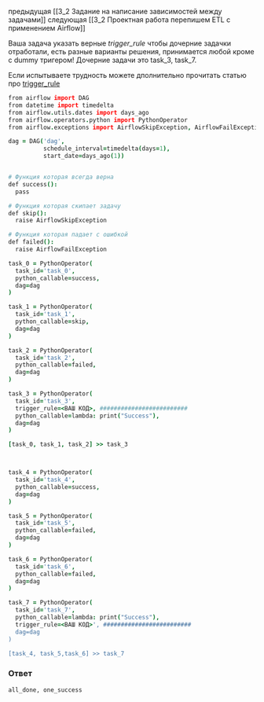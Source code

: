 предыдущая [[3_2 Задание на написание зависимостей между задачами]]
следующая [[3_2 Проектная работа перепишем ETL с применением Airflow]]

Ваша задача указать верные _trigger_rule_ чтобы дочерние задачки отработали, есть разные варианты решения, принимается любой кроме с dummy тригером! Дочерние задачи это task_3, task_7.

Если испытываете трудность можете дполнительно прочитать статью про [trigger_rule](https://marclamberti.com/blog/airflow-trigger-rules-all-you-need-to-know/)

```coffeescript
from airflow import DAG
from datetime import timedelta
from airflow.utils.dates import days_ago
from airflow.operators.python import PythonOperator
from airflow.exceptions import AirflowSkipException, AirflowFailException

dag = DAG('dag',
          schedule_interval=timedelta(days=1), 
          start_date=days_ago(1))


# Функция которая всегда верна
def success():
  pass

# Функция которая скипает задачу
def skip():
  raise AirflowSkipException

# Функция которая падает с ошибкой
def failed():
  raise AirflowFailException

task_0 = PythonOperator(
  task_id='task_0',
  python_callable=success,
  dag=dag
)

task_1 = PythonOperator(
  task_id='task_1',
  python_callable=skip,
  dag=dag
)

task_2 = PythonOperator(
  task_id='task_2',
  python_callable=failed,
  dag=dag
)

task_3 = PythonOperator(
  task_id='task_3',
  trigger_rule=<ВАШ КОД>, #########################
  python_callable=lambda: print("Success"),
  dag=dag
)

[task_0, task_1, task_2] >> task_3



task_4 = PythonOperator(
  task_id='task_4',
  python_callable=success,
  dag=dag
)

task_5 = PythonOperator(
  task_id='task_5',
  python_callable=failed,
  dag=dag
)

task_6 = PythonOperator(
  task_id='task_6',
  python_callable=failed,
  dag=dag
)

task_7 = PythonOperator(
  task_id='task_7',
  python_callable=lambda: print("Success"),
  trigger_rule=<ВАШ КОД>', #########################
  dag=dag
)

[task_4, task_5,task_6] >> task_7
```
### Ответ
```python
all_done, one_success
```
